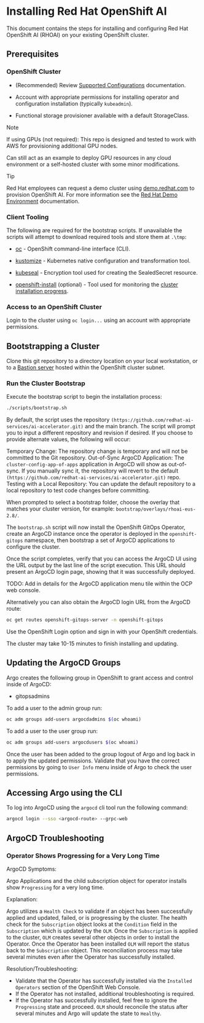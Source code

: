 # Installing Red Hat OpenShift AI

This document contains the steps for installing and configuring Red Hat OpenShift AI (RHOAI) on your existing OpenShift cluster.

## Prerequisites

### OpenShift Cluster

- (Recommended) Review [Supported Configurations](https://access.redhat.com/articles/rhoai-supported-configs) documentation.

- Account with appropriate permissions for installing operator and configuration installation (typically `kubeadmin`).

- Functional storage provisioner available with a default StorageClass.

> [!Note]  
> If using GPUs (not required): This repo is designed and tested to work with AWS for provisioning additional GPU nodes. 
> 
> Can still act as an example to deploy GPU resources in any cloud environment or a self-hosted cluster with some minor modifications.

> [!Tip]  
> Red Hat employees can request a demo cluster using [demo.redhat.com](https://demo.redhat.com) to provision OpenShift AI. For more information see the [Red Hat Demo Environment](redhat_demo_environment.md) documentation.

### Client Tooling

The following are required for the bootstrap scripts. If unavailable the scripts will attempt to download required tools and store them at `.\tmp`:

- [oc](https://docs.openshift.com/container-platform/4.11/cli_reference/openshift_cli/getting-started-cli.html) - OpenShift command-line interface (CLI).

- [kustomize](https://kubectl.docs.kubernetes.io/installation/kustomize/) - Kubernetes native configuration and transformation tool.

- [kubeseal](https://github.com/bitnami-labs/sealed-secrets#overview) - Encryption tool used for creating the SealedSecret resource.

- [openshift-install](https://github.com/openshift/installer/releases) (optional) - Tool used for monitoring the [cluster installation progress](https://access.redhat.com/documentation/en-us/openshift_container_platform/4.11/html/installing/installing-on-a-single-node#install-sno-monitoring-the-installation-manually_install-sno-installing-sno-with-the-assisted-installer).

### Access to an OpenShift Cluster

Login to the cluster using `oc login...` using an account with appropriate permissions.

## Bootstrapping a Cluster

Clone this git repository to a directory location on your local workstation, or to a [Bastion server](https://docs.openshift.com/container-platform/latest/networking/accessing-hosts.html) hosted within the OpenShift cluster subnet.

### Run the Cluster Bootstrap

Execute the bootstrap script to begin the installation process:

```sh
./scripts/bootstrap.sh
```

By default, the script uses the repository `(https://github.com/redhat-ai-services/ai-accelerator.git)` and the main branch. The script will prompt you to input a different repository and revision if desired. If you choose to provide alternate values, the following will occur:

Temporary Change: The repository change is temporary and will not be committed to the Git repository.
Out-of-Sync ArgoCD Application: The `cluster-config-app-of-apps` application in ArgoCD will show as out-of-sync. If you manually sync it, the repository will revert to the default `(https://github.com/redhat-ai-services/ai-accelerator.git)` repo.
Testing with a Local Repository: You can update the default repository to a local repository to test code changes before committing.


When prompted to select a bootstrap folder, choose the overlay that matches your cluster version, for example: `bootstrap/overlays/rhoai-eus-2.8/`.

The `bootstrap.sh` script will now install the OpenShift GitOps Operator, create an ArgoCD instance once the operator is deployed in the `openshift-gitops` namespace, then bootstrap a set of ArgoCD applications to configure the cluster.

Once the script completes, verify that you can access the ArgoCD UI using the URL output by the last line of the script execution. This URL should present an ArgoCD login page, showing that it was successfully deployed.

TODO: Add in details for the ArgoCD application menu tile within the OCP web console.

Alternatively you can also obtain the ArgoCD login URL from the ArgoCD route:

```sh
oc get routes openshift-gitops-server -n openshift-gitops
```

Use the OpenShift Login option and sign in with your OpenShift credentials.

The cluster may take 10-15 minutes to finish installing and updating.

## Updating the ArgoCD Groups

Argo creates the following group in OpenShift to grant access and control inside of ArgoCD:

- gitopsadmins

To add a user to the admin group run:

```sh
oc adm groups add-users argocdadmins $(oc whoami)
```

To add a user to the user group run:

```sh
oc adm groups add-users argocdusers $(oc whoami)
```

Once the user has been added to the group logout of Argo and log back in to apply the updated permissions. Validate that you have the correct permissions by going to `User Info` menu inside of Argo to check the user permissions.

## Accessing Argo using the CLI

To log into ArgoCD using the `argocd` cli tool run the following command:

```sh
argocd login --sso <argocd-route> --grpc-web
```

## ArgoCD Troubleshooting

### Operator Shows Progressing for a Very Long Time

ArgoCD Symptoms:

Argo Applications and the child subscription object for operator installs show `Progressing` for a very long time.

Explanation:

Argo utilizes a `Health Check` to validate if an object has been successfully applied and updated, failed, or is progressing by the cluster.  The health check for the `Subscription` object looks at the `Condition` field in the `Subscription` which is updated by the `OLM`.  Once the `Subscription` is applied to the cluster, `OLM` creates several other objects in order to install the Operator.  Once the Operator has been installed `OLM` will report the status back to the `Subscription` object.  This reconciliation process may take several minutes even after the Operator has successfully installed.

Resolution/Troubleshooting:

- Validate that the Operator has successfully installed via the `Installed Operators` section of the OpenShift Web Console.
- If the Operator has not installed, additional troubleshooting is required.
- If the Operator has successfully installed, feel free to ignore the `Progressing` state and proceed.  `OLM` should reconcile the status after several minutes and Argo will update the state to `Healthy`.
